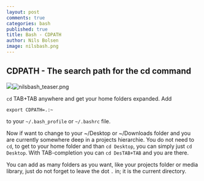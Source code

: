 ```yaml
---
layout: post
comments: true
categories: bash
published: true
title: Bash - CDPATH
author: Nils Bolsen
image: nilsbash.png
---
```

## CDPATH - The search path for the cd command

![]({{site.baseurl}}/images/nilsbash_teaser.png)![nilsbash_teaser.png]({{site.baseurl}}/images/nilsbash_teaser.png)


`cd` TAB+TAB anywhere and get your home folders expanded. Add

```
export CDPATH=.:~
```

to your `~/.bash_profile` or `~/.bashrc` file.

Now if want to change to your ~/Desktop or ~/Downloads folder and you are currently somewhere deep in a projects hierarchie. You do not need to `cd`, to get to your home folder and than `cd Desktop`, you can simply just `cd Desktop`. With TAB-completion you can `cd DesTAB+TAB` and you are there.

You can add as many folders as you want, like your projects folder or media library, just do not forget to leave the dot `.` in; it is the current directory.